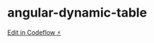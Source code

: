 # angular-dynamic-table

[Edit in Codeflow ⚡️](https://stackblitz.com/~/github.com/akhilshaji86/angular-dynamic-table)